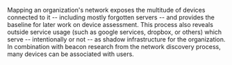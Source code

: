 Mapping an organization's network exposes the multitude of devices connected to it -- including mostly forgotten servers -- and provides the baseline for later work on device assessment. This process also reveals outside service usage (such as google services, dropbox, or others) which serve -- intentionally or not -- as shadow infrastructure for the organization. In combination with beacon research from the network discovery process, many devices can be associated with users.
